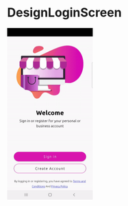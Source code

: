 # DesignLoginScreen

<img src="https://github.com/aleksandr-hrankin/pictures/blob/main/design_login_screen_new.gif" width="200" height="400"/>

